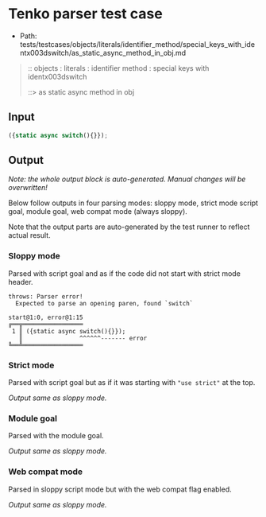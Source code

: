 # Tenko parser test case

- Path: tests/testcases/objects/literals/identifier_method/special_keys_with_identx003dswitch/as_static_async_method_in_obj.md

> :: objects : literals : identifier method : special keys with identx003dswitch
>
> ::> as static async method in obj

## Input

`````js
({static async switch(){}});
`````

## Output

_Note: the whole output block is auto-generated. Manual changes will be overwritten!_

Below follow outputs in four parsing modes: sloppy mode, strict mode script goal, module goal, web compat mode (always sloppy).

Note that the output parts are auto-generated by the test runner to reflect actual result.

### Sloppy mode

Parsed with script goal and as if the code did not start with strict mode header.

`````
throws: Parser error!
  Expected to parse an opening paren, found `switch`

start@1:0, error@1:15
╔══╦═════════════════
 1 ║ ({static async switch(){}});
   ║                ^^^^^^------- error
╚══╩═════════════════

`````

### Strict mode

Parsed with script goal but as if it was starting with `"use strict"` at the top.

_Output same as sloppy mode._

### Module goal

Parsed with the module goal.

_Output same as sloppy mode._

### Web compat mode

Parsed in sloppy script mode but with the web compat flag enabled.

_Output same as sloppy mode._
